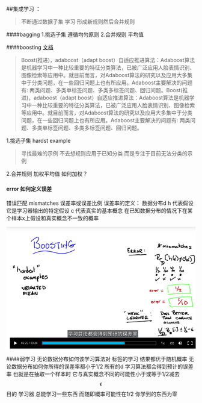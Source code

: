 ##集成学习 ：

>不断通过数据子集 学习 形成新规则然后合并规则

####bagging
1.挑选子集 遵循均匀原则
2.合并规则  平均值

####boosting [文档](http://blog.csdn.net/whiteinblue/article/details/14518773)

>Boost(推进)，adaboost（adapt boost）自适应推进算法：Adaboost算法是机器学习中一种比较重要的特征分类算法，已被广泛应用人脸表情识别、图像检索等应用中。就目前而言，对Adaboost算法的研究以及应用大多集中于分类问题，在一些回归问题上也有所应用。Adaboost主要解决的问题有: 两类问题、多类单标签问题、多类多标签问题、回归问题。Boost(推进)，adaboost（adapt boost）自适应推进算法：Adaboost算法是机器学习中一种比较重要的特征分类算法，已被广泛应用人脸表情识别、图像检索等应用中。就目前而言，对Adaboost算法的研究以及应用大多集中于分类问题，在一些回归问题上也有所应用。Adaboost主要解决的问题有: 两类问题、多类单标签问题、多类多标签问题、回归问题。

1.挑选子集 hardst example
>寻找最难的示例 不去想规则应用于已知分类 而是专注于目前无法分类的示例

2.合并规则  加权平均值
如何加权？
 
####   error 如何定义误差
 错误匹配 mismatches 
 误差率或误差比例
 误差率的定义：
 数据分布d h 代表假设 它是学习器输出的特定假设 c 代表真实的基本概念
 在已知数据分布的情况下在某个样本x上假设和真实概念不一致的概率 

 
![](/assets/F2D5226B-4507-4524-9DB7-4F563BE22A11.png)


####弱学习
 无论数据分布如何该学习算法对 标签的学习 结果都优于随机概率
 无论数据分布如何你所得的误差率都小于1/2
 所有的d 学习算法都会得到预计的误差率 也就是在抽取一个样本时 它与真实概念不同的可能性小于或等于1/2减去 $$\epsilon
$$
 目的 学习器 总能学习一些东西  而随即概率可能性在1/2 你学到的东西为零